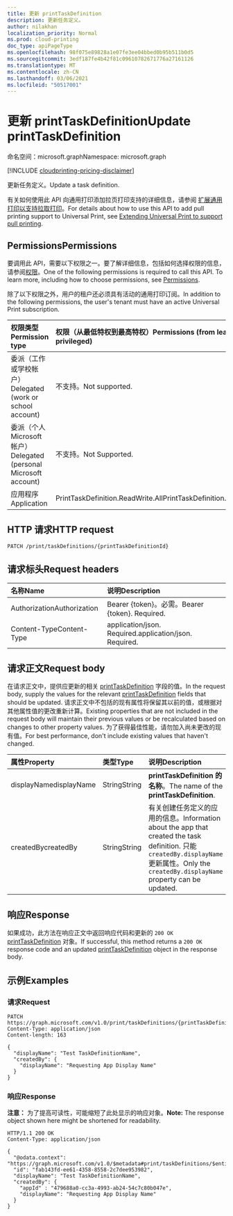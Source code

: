 ```yaml
---
title: 更新 printTaskDefinition
description: 更新任务定义。
author: nilakhan
localization_priority: Normal
ms.prod: cloud-printing
doc_type: apiPageType
ms.openlocfilehash: 98f075e89828a1e07fe3ee04bbed0b95b511b0d5
ms.sourcegitcommit: 3edf187fe4b42f81c09610782671776a27161126
ms.translationtype: MT
ms.contentlocale: zh-CN
ms.lasthandoff: 03/06/2021
ms.locfileid: "50517001"
---
```

# <a name="update-printtaskdefinition"></a><span data-ttu-id="396b0-103">更新 printTaskDefinition</span><span class="sxs-lookup"><span data-stu-id="396b0-103">Update printTaskDefinition</span></span>

<span data-ttu-id="396b0-104">命名空间：microsoft.graph</span><span class="sxs-lookup"><span data-stu-id="396b0-104">Namespace: microsoft.graph</span></span>

[!INCLUDE [cloudprinting-pricing-disclaimer](../../includes/cloudprinting-pricing-disclaimer.md)]

<span data-ttu-id="396b0-105">更新任务定义。</span><span class="sxs-lookup"><span data-stu-id="396b0-105">Update a task definition.</span></span>

<span data-ttu-id="396b0-106">有关如何使用此 API 向通用打印添加拉页打印支持的详细信息，请参阅 [扩展通用打印以支持拉取打印](/graph/universal-print-concept-overview#extending-universal-print-to-support-pull-printing)。</span><span class="sxs-lookup"><span data-stu-id="396b0-106">For details about how to use this API to add pull printing support to Universal Print, see [Extending Universal Print to support pull printing](/graph/universal-print-concept-overview#extending-universal-print-to-support-pull-printing).</span></span>

## <a name="permissions"></a><span data-ttu-id="396b0-107">Permissions</span><span class="sxs-lookup"><span data-stu-id="396b0-107">Permissions</span></span>
<span data-ttu-id="396b0-p101">要调用此 API，需要以下权限之一。要了解详细信息，包括如何选择权限的信息，请参阅[权限](/graph/permissions-reference)。</span><span class="sxs-lookup"><span data-stu-id="396b0-p101">One of the following permissions is required to call this API. To learn more, including how to choose permissions, see [Permissions](/graph/permissions-reference).</span></span>

<span data-ttu-id="396b0-110">除了以下权限之外，用户的租户还必须具有活动的通用打印订阅。</span><span class="sxs-lookup"><span data-stu-id="396b0-110">In addition to the following permissions, the user's tenant must have an active Universal Print subscription.</span></span>

|<span data-ttu-id="396b0-111">权限类型</span><span class="sxs-lookup"><span data-stu-id="396b0-111">Permission type</span></span> | <span data-ttu-id="396b0-112">权限（从最低特权到最高特权）</span><span class="sxs-lookup"><span data-stu-id="396b0-112">Permissions (from least to most privileged)</span></span> |
|:---------------|:--------------------------------------------|
|<span data-ttu-id="396b0-113">委派（工作或学校帐户）</span><span class="sxs-lookup"><span data-stu-id="396b0-113">Delegated (work or school account)</span></span>| <span data-ttu-id="396b0-114">不支持。</span><span class="sxs-lookup"><span data-stu-id="396b0-114">Not supported.</span></span> |
|<span data-ttu-id="396b0-115">委派（个人 Microsoft 帐户）</span><span class="sxs-lookup"><span data-stu-id="396b0-115">Delegated (personal Microsoft account)</span></span>|<span data-ttu-id="396b0-116">不支持。</span><span class="sxs-lookup"><span data-stu-id="396b0-116">Not Supported.</span></span>|
|<span data-ttu-id="396b0-117">应用程序</span><span class="sxs-lookup"><span data-stu-id="396b0-117">Application</span></span>| <span data-ttu-id="396b0-118">PrintTaskDefinition.ReadWrite.All</span><span class="sxs-lookup"><span data-stu-id="396b0-118">PrintTaskDefinition.ReadWrite.All</span></span> |

## <a name="http-request"></a><span data-ttu-id="396b0-119">HTTP 请求</span><span class="sxs-lookup"><span data-stu-id="396b0-119">HTTP request</span></span>

<!-- {
  "blockType": "ignored"
}
-->
``` http
PATCH /print/taskDefinitions/{printTaskDefinitionId}
```

## <a name="request-headers"></a><span data-ttu-id="396b0-120">请求标头</span><span class="sxs-lookup"><span data-stu-id="396b0-120">Request headers</span></span>
|<span data-ttu-id="396b0-121">名称</span><span class="sxs-lookup"><span data-stu-id="396b0-121">Name</span></span>|<span data-ttu-id="396b0-122">说明</span><span class="sxs-lookup"><span data-stu-id="396b0-122">Description</span></span>|
|:---|:---|
|<span data-ttu-id="396b0-123">Authorization</span><span class="sxs-lookup"><span data-stu-id="396b0-123">Authorization</span></span>|<span data-ttu-id="396b0-p102">Bearer {token}。必需。</span><span class="sxs-lookup"><span data-stu-id="396b0-p102">Bearer {token}. Required.</span></span>|
|<span data-ttu-id="396b0-126">Content-Type</span><span class="sxs-lookup"><span data-stu-id="396b0-126">Content-Type</span></span>|<span data-ttu-id="396b0-p103">application/json. Required.</span><span class="sxs-lookup"><span data-stu-id="396b0-p103">application/json. Required.</span></span>|

## <a name="request-body"></a><span data-ttu-id="396b0-129">请求正文</span><span class="sxs-lookup"><span data-stu-id="396b0-129">Request body</span></span>
<span data-ttu-id="396b0-130">在请求正文中，提供应更新的相关 [printTaskDefinition](../resources/printtaskdefinition.md) 字段的值。</span><span class="sxs-lookup"><span data-stu-id="396b0-130">In the request body, supply the values for the relevant [printTaskDefinition](../resources/printtaskdefinition.md) fields that should be updated.</span></span> <span data-ttu-id="396b0-131">请求正文中不包括的现有属性将保留其以前的值，或根据对其他属性值的更改重新计算。</span><span class="sxs-lookup"><span data-stu-id="396b0-131">Existing properties that are not included in the request body will maintain their previous values or be recalculated based on changes to other property values.</span></span> <span data-ttu-id="396b0-132">为了获得最佳性能，请勿加入尚未更改的现有值。</span><span class="sxs-lookup"><span data-stu-id="396b0-132">For best performance, don't include existing values that haven't changed.</span></span>

| <span data-ttu-id="396b0-133">属性</span><span class="sxs-lookup"><span data-stu-id="396b0-133">Property</span></span>     | <span data-ttu-id="396b0-134">类型</span><span class="sxs-lookup"><span data-stu-id="396b0-134">Type</span></span>        | <span data-ttu-id="396b0-135">说明</span><span class="sxs-lookup"><span data-stu-id="396b0-135">Description</span></span> |
|:-------------|:------------|:------------|
|<span data-ttu-id="396b0-136">displayName</span><span class="sxs-lookup"><span data-stu-id="396b0-136">displayName</span></span>|<span data-ttu-id="396b0-137">String</span><span class="sxs-lookup"><span data-stu-id="396b0-137">String</span></span>|<span data-ttu-id="396b0-138">**printTaskDefinition 的名称**。</span><span class="sxs-lookup"><span data-stu-id="396b0-138">The name of the **printTaskDefinition**.</span></span>|
|<span data-ttu-id="396b0-139">createdBy</span><span class="sxs-lookup"><span data-stu-id="396b0-139">createdBy</span></span>|<span data-ttu-id="396b0-140">String</span><span class="sxs-lookup"><span data-stu-id="396b0-140">String</span></span>|<span data-ttu-id="396b0-141">有关创建任务定义的应用的信息。</span><span class="sxs-lookup"><span data-stu-id="396b0-141">Information about the app that created the task definition.</span></span> <span data-ttu-id="396b0-142">只能 `createdBy.displayName` 更新属性。</span><span class="sxs-lookup"><span data-stu-id="396b0-142">Only the `createdBy.displayName` property can be updated.</span></span>|

## <a name="response"></a><span data-ttu-id="396b0-143">响应</span><span class="sxs-lookup"><span data-stu-id="396b0-143">Response</span></span>

<span data-ttu-id="396b0-144">如果成功，此方法在响应正文中返回响应代码和更新的 `200 OK` [printTaskDefinition](../resources/printtaskdefinition.md) 对象。</span><span class="sxs-lookup"><span data-stu-id="396b0-144">If successful, this method returns a `200 OK` response code and an updated [printTaskDefinition](../resources/printtaskdefinition.md) object in the response body.</span></span>

## <a name="examples"></a><span data-ttu-id="396b0-145">示例</span><span class="sxs-lookup"><span data-stu-id="396b0-145">Examples</span></span>

### <a name="request"></a><span data-ttu-id="396b0-146">请求</span><span class="sxs-lookup"><span data-stu-id="396b0-146">Request</span></span>
<!-- {
  "blockType": "request",
  "name": "update_printtaskdefinition"
}
-->
``` http
PATCH https://graph.microsoft.com/v1.0/print/taskDefinitions/{printTaskDefinitionId}
Content-Type: application/json
Content-length: 163

{
  "displayName": "Test TaskDefinitionName",
  "createdBy": {
    "displayName": "Requesting App Display Name"
  }
}
```

### <a name="response"></a><span data-ttu-id="396b0-147">响应</span><span class="sxs-lookup"><span data-stu-id="396b0-147">Response</span></span>
<span data-ttu-id="396b0-148">**注意：** 为了提高可读性，可能缩短了此处显示的响应对象。</span><span class="sxs-lookup"><span data-stu-id="396b0-148">**Note:** The response object shown here might be shortened for readability.</span></span>
<!-- {
  "blockType": "response",
  "truncated": true,
  "@odata.type": "microsoft.graph.printTaskDefinition"
}
-->
``` http
HTTP/1.1 200 OK
Content-Type: application/json

{
  "@odata.context": "https://graph.microsoft.com/v1.0/$metadata#print/taskDefinitions/$entity",
  "id": "fab143fd-ee61-4358-8558-2c7dee953982",
  "displayName": "Test TaskDefinitionName",
  "createdBy": {
    "appId" : "479688a0-cc3a-4993-ab24-54c7c80b047e",
    "displayName": "Requesting App Display Name"
  }
}
```

